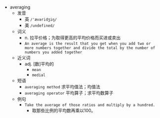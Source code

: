 - averaging
  - 发音
    - 英 `/'ævəridʒiŋ/`
    - 美 `/undefined/`
  - 词义
    - n. 拉平价格；为取得更高的平均价格而买进或卖出
    - `An average is the result that you get when you add two or more numbers together and divide the total by the number of numbers you added together`
  - 近义词
    - adj. [数]平均的
      - `mean`
      - `medial`
  - 短语
    - `averaging method` 求平均值法；均值法 
    - `averaging operator` 平均算子；求平均数算子 
  - 例句
    - `Take the average of those ratios and multiply by a hundred.`
      - 取那些比例的平均数再乘以100。

